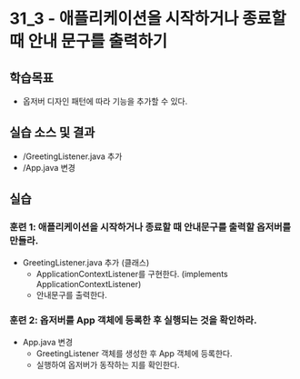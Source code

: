 # 31_3 - 애플리케이션을 시작하거나 종료할 때 안내 문구를 출력하기

## 학습목표

- 옵저버 디자인 패턴에 따라 기능을 추가할 수 있다.

## 실습 소스 및 결과

- /GreetingListener.java 추가
- /App.java 변경

## 실습  

### 훈련 1: 애플리케이션을 시작하거나 종료할 때 안내문구를 출력할 옵저버를 만들라.

- GreetingListener.java 추가 (클래스)
  - ApplicationContextListener를 구현한다. (implements ApplicationContextListener)
  - 안내문구를 출력한다.
  

### 훈련 2: 옵저버를 App 객체에 등록한 후 실행되는 것을 확인하라.

- App.java 변경
  - GreetingListener 객체를 생성한 후 App 객체에 등록한다.
  - 실행하여 옵저버가 동작하는 지를 확인한다.
    
